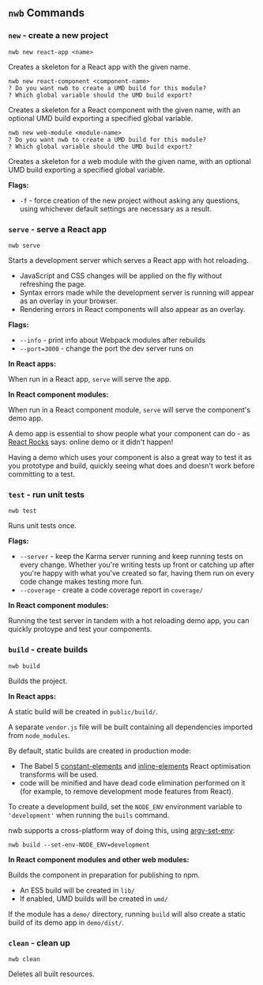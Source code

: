 ## `nwb` Commands

### `new` - create a new project

```
nwb new react-app <name>
```

Creates a skeleton for a React app with the given name.

```
nwb new react-component <component-name>
? Do you want nwb to create a UMD build for this module?
? Which global variable should the UMD build export?
```

Creates a skeleton for a React component with the given name, with an optional UMD build exporting a specified global variable.

```
nwb new web-module <module-name>
? Do you want nwb to create a UMD build for this module?
? Which global variable should the UMD build export?
```

Creates a skeleton for a web module with the given name, with an optional UMD build exporting a specified global variable.

**Flags:**

* `-f` - force creation of the new project without asking any questions, using whichever default settings are necessary as a result.

### `serve` - serve a React app

```
nwb serve
```

Starts a development server which serves a React app with hot reloading.

* JavaScript and CSS changes will be applied on the fly without refreshing the page.
* Syntax errors made while the development server is running will appear as an overlay in your browser.
* Rendering errors in React components will also appear as an overlay.

**Flags:**

* `--info` - print info about Webpack modules after rebuilds
* `--port=3000` - change the port the dev server runs on

**In React apps:**

When run in a React app, `serve` will serve the app.

**In React component modules:**

When run in a React component module, `serve` will serve the component's demo app.

A demo app is essential to show people what your component can do - as [React Rocks](http://react.rocks/) says: online demo or it didn't happen!

Having a demo which uses your component is also a great way to test it as you prototype and build, quickly seeing what does and doesn't work before committing to a test.

### `test` - run unit tests

```
nwb test
```

Runs unit tests once.

**Flags:**

* `--server` - keep the Karma server running and keep running tests on every change. Whether you're writing tests up front or catching up after you're happy with what you've created so far, having them run on every code change makes testing more fun.
* `--coverage` - create a code coverage report in `coverage/`

**In React component modules:**

Running the test server in tandem with a hot reloading demo app, you can quickly protoype and test your components.

### `build` - create builds

```
nwb build
```

Builds the project.

**In React apps:**

A static build will be created in `public/build/`.

A separate `vendor.js` file will be built containing all dependencies imported from `node_modules`.

By default, static builds are created in production mode:

* The Babel 5 [constant-elements](https://github.com/babel/babel.github.io/blob/862b43db93e48762671267034a50c30c00e433e2/docs/advanced/transformers/optimisation/react/constant-elements.md) and [inline-elements](https://github.com/babel/babel.github.io/blob/862b43db93e48762671267034a50c30c00e433e2/docs/advanced/transformers/optimisation/react/inline-elements.md) React optimisation transforms will be used.
* code will be minified and have dead code elimination performed on it (for example, to remove development mode features from React).

To create a development build, set the `NODE_ENV` environment variable to `'development'` when running the `buils` command.

nwb supports a cross-platform way of doing this, using [argv-set-env](https://github.com/kentcdodds/argv-set-env):

```
nwb build --set-env-NODE_ENV=development
```

**In React component modules and other web modules:**

Builds the component in preparation for publishing to npm.

* An ES5 build will be created in `lib/`
* If enabled, UMD builds will be created in `umd/`

If the module has a `demo/` directory, running `build` will also create a static build of its demo app in `demo/dist/`.

### `clean` - clean up

```
nwb clean
```

Deletes all built resources.
